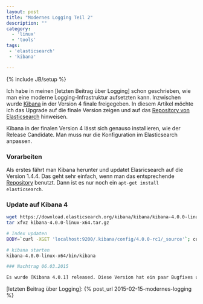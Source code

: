 ```yaml
---
layout: post
title: "Modernes Logging Teil 2"
description: ""
category:
  - 'linux'
  - 'tools'
tags:
 - 'elasticsearch'
 - 'kibana'

---
```

{% include JB/setup %}

Ich habe in meinen [letzten Beitrag über Logging] schon geschrieben, wie man eine moderne Logging-Infrastruktur aufsetzten kann.
Inzwischen wurde [Kibana] in der Version 4 finale freigegeben. In diesem Artikel möchte ich das Upgrade auf die
finale Version zeigen und auf das [Repository von Elasticsearch] hinweisen.

Kibana in der finalen Version 4 lässt sich genauso installieren, wie der Release Candidate. Man muss nur die Konfiguration
im Elasticsearch anpassen. 

### Vorarbeiten

Als erstes fährt man Kibana herunter und updatet Elasricsearch auf die Version 1.4.4. Das geht sehr einfach, wenn man das
entsprechende [Repository] benutzt. Dann ist es nur noch ein `apt-get install elasticsearch`.

### Update auf Kibana 4
``` sh
wget https://download.elasticsearch.org/kibana/kibana/kibana-4.0.0-linux-x64.tar.gz
tar xfvz kibana-4.0.0-linux-x64.tar.gz

# Index updaten
BODY=`curl -XGET 'localhost:9200/.kibana/config/4.0.0-rc1/_source'`; curl -XPUT "localhost:9200/.kibana/config/4.0.0" -d "$BODY" && curl -XDELETE "localhost:9200/.kibana/config/4.0.0-rc1"

# kibana starten
kibana-4.0.0-linux-x64/bin/kibana

### Nachtrag 06.03.2015

Es wurde [Kibana 4.0.1] released. Diese Version hat ein paar Bugfixes und man auch den Index nicht updaten, wenn man den Release Candidate noch installiert hat.

```


[Kibana 4.0.1]: https://www.elasticsearch.org/blog/kibana-4-0-1-released/
[Kibana]: http://www.elasticsearch.org/overview/kibana/
[Repository von Elasticsearch]: http://www.elasticsearch.org/guide/en/elasticsearch/reference/current/setup-repositories.html
[Repository]: http://www.elasticsearch.org/guide/en/elasticsearch/reference/current/setup-repositories.html
[letzten Beitrag über Logging]: {% post_url 2015-02-15-modernes-logging %}
